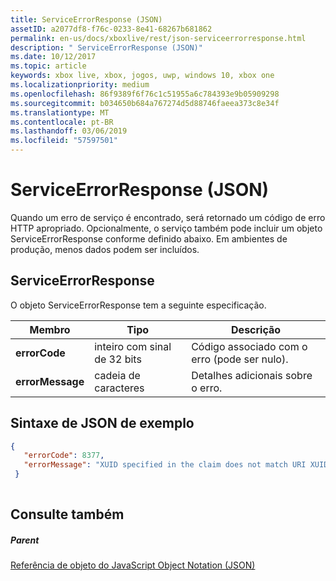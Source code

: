 ```yaml
---
title: ServiceErrorResponse (JSON)
assetID: a2077df8-f76c-0233-8e41-68267b681862
permalink: en-us/docs/xboxlive/rest/json-serviceerrorresponse.html
description: " ServiceErrorResponse (JSON)"
ms.date: 10/12/2017
ms.topic: article
keywords: xbox live, xbox, jogos, uwp, windows 10, xbox one
ms.localizationpriority: medium
ms.openlocfilehash: 86f9389f6f76c1c51955a6c784393e9b05909298
ms.sourcegitcommit: b034650b684a767274d5d88746faeea373c8e34f
ms.translationtype: MT
ms.contentlocale: pt-BR
ms.lasthandoff: 03/06/2019
ms.locfileid: "57597501"
---
```

# <a name="serviceerrorresponse-json"></a>ServiceErrorResponse (JSON)
Quando um erro de serviço é encontrado, será retornado um código de erro HTTP apropriado. Opcionalmente, o serviço também pode incluir um objeto ServiceErrorResponse conforme definido abaixo. Em ambientes de produção, menos dados podem ser incluídos. 
<a id="ID4EN"></a>

 
## <a name="serviceerrorresponse"></a>ServiceErrorResponse
 
O objeto ServiceErrorResponse tem a seguinte especificação.
 
| Membro| Tipo| Descrição| 
| --- | --- | --- | 
| <b>errorCode</b>| inteiro com sinal de 32 bits| Código associado com o erro (pode ser nulo).| 
| <b>errorMessage</b>| cadeia de caracteres| Detalhes adicionais sobre o erro.| 
  
<a id="ID4EVB"></a>

 
## <a name="sample-json-syntax"></a>Sintaxe de JSON de exemplo
 

```json
{
   "errorCode": 8377,
   "errorMessage": "XUID specified in the claim does not match URI XUID."
 }
    
```

  
<a id="ID4E5B"></a>

 
## <a name="see-also"></a>Consulte também
 
<a id="ID4EAC"></a>

 
##### <a name="parent"></a>Parent 

[Referência de objeto do JavaScript Object Notation (JSON)](atoc-xboxlivews-reference-json.md)

   